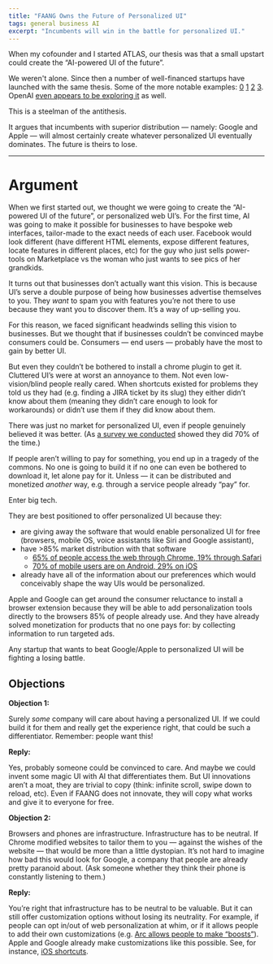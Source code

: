 ```yaml
---
title: "FAANG Owns the Future of Personalized UI"
tags: general business AI
excerpt: "Incumbents will win in the battle for personalized UI."
---
```


When my cofounder and I started ATLAS, our thesis was that a small upstart could create the “AI-powered UI of the future”.

We weren't alone. Since then a number of well-financed startups have launched
with the same thesis. Some of the more notable examples:
[0](https://www.youtube.com/watch?v=22wlLy7hKP4)
[1](https://twitter.com/OpenInterpreter/status/1770821439458840846)
[2](https://www.antispace.sh/)
[3](https://residua.ai/).
OpenAI [even appears to be exploring
it](https://www.theinformation.com/articles/openai-shifts-ai-battleground-to-software-that-operates-devices-automates-tasks) as well.

This is a steelman of the antithesis.

It argues that incumbents with superior distribution — namely: Google and Apple — will almost certainly create whatever personalized UI eventually dominates. The future is theirs to lose.

---

# Argument

When we first started out, we thought we were going to create the “AI-powered UI of the future”, or personalized web UI’s. For the first time, AI was going to make it possible for businesses to have bespoke web interfaces, tailor-made to the exact needs of each user. Facebook would look different (have different HTML elements, expose different features, locate features in different places, etc) for the guy who just sells power-tools on Marketplace vs the woman who just wants to see pics of her grandkids.

It turns out that businesses don’t actually want this vision. This is because UI’s serve a double purpose of being how businesses advertise themselves to you. They *want* to spam you with features you’re not there to use because they want you to discover them. It’s a way of up-selling you.

For this reason, we faced significant headwinds selling this vision to businesses. But we thought that if businesses couldn’t be convinced maybe consumers could be. Consumers — end users — probably have the most to gain by better UI.

But even they couldn’t be bothered to install a chrome plugin to get it. Cluttered UI’s were at worst an annoyance to them. Not even low-vision/blind people really cared. When shortcuts existed for problems they told us they had (e.g. finding a JIRA ticket by its slug) they either didn’t know about them (meaning they didn’t care enough to look for workarounds) or didn’t use them if they did know about them.

There was just no market for personalized UI, even if people genuinely believed it was better. (As [a survey we conducted](https://docs.google.com/forms/d/1kiSgew_US1ckkPFb_cJ0sc67ryN-kGbQyh5Mhsa9hvc/edit) showed they did 70% of the time.)

If people aren’t willing to pay for something, you end up in a tragedy of the commons. No one is going to build it if no one can even be bothered to download it, let alone pay for it. Unless — it can be distributed and monetized *another* way, e.g. through a service people already “pay” for.

Enter big tech.

They are best positioned to offer personalized UI because they:

- are giving away the software that would enable personalized UI for free (browsers, mobile OS, voice assistants like Siri and Google assistant),
- have >85% market distribution with that software
    - [65% of people access the web through Chrome, 19% through Safari](https://gs.statcounter.com/browser-market-share/)
    - [70% of mobile users are on Android, 29% on iOS](https://www.statista.com/statistics/272698/global-market-share-held-by-mobile-operating-systems-since-2009/)
- already have all of the information about our preferences which would conceivably shape the way UIs would be personalized.

Apple and Google can get around the consumer reluctance to install a browser extension because they will be able to add personalization tools directly to the browsers 85% of people already use. And they have already solved monetization for products that no one pays for: by collecting information to run targeted ads.

Any startup that wants to beat Google/Apple to personalized UI will be fighting a losing battle.

## Objections

**Objection 1:**

Surely *some* company will care about having a personalized UI. If we could build it for them and really get the experience right, that could be such a differentiator. Remember: people want this!

**Reply:**

Yes, probably someone could be convinced to care. And maybe we could invent some magic UI with AI that differentiates them. But UI innovations aren’t a moat, they are trivial to copy (think: infinite scroll, swipe down to reload, etc). Even if FAANG does not innovate, they will copy what works and give it to everyone for free.

**Objection 2:**

Browsers and phones are infrastructure. Infrastructure has to be neutral. If Chrome modified websites to tailor them to you — against the wishes of the website — that would be more than a little dystopian. It’s not hard to imagine how bad this would look for Google, a company that people are already pretty paranoid about. (Ask someone whether they think their phone is constantly listening to them.)

**Reply:**

You’re right that infrastructure has to be neutral to be valuable. But it can still offer customization options without losing its neutrality. For example, if people can opt in/out of web personalization at whim, or if it allows people to add their own customizations (e.g. [Arc allows people to make “boosts”](https://arc.net/boosts)). Apple and Google already make customizations like this possible. See, for instance, [iOS shortcuts](https://support.apple.com/guide/shortcuts/welcome/ios).
